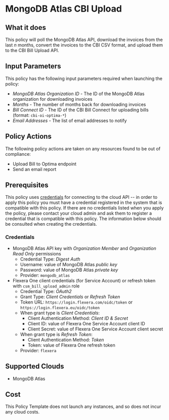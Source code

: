 # MongoDB Atlas CBI Upload

## What it does

This policy will poll the MongoDB Atlas API, download the invoices from the last *n* months, convert
the invoices to the CBI CSV format, and upload them to the CBI Bill Upload API.

## Input Parameters

This policy has the following input parameters required when launching the policy:

- *MongoDB Atlas Organization ID* - The ID of the MongoDB Atlas organization for downloading invoices
- *Months* - The number of months back for downloading invoices
- *Bill Connect ID* - The ID of the CBI Bill Connect for uploading bills (format: `cbi-oi-optima-*`)
- *Email Addresses* - The list of email addresses to notify

## Policy Actions

The following policy actions are taken on any resources found to be out of compliance:

- Upload Bill to Optima endpoint
- Send an email report

## Prerequisites

This policy uses [credentials](https://docs.flexera.com/flexera/EN/Automation/CredentialsIntro.htm)
for connecting to the cloud API -- in order to apply this policy you must have a credential
registered in the system that is compatible with this policy. If there are no credentials listed
when you apply the policy, please contact your cloud admin and ask them to register a credential
that is compatible with this policy. The information below should be consulted when creating the
credentials.

### Credentials

- MongoDB Atlas API key with *Organization Member* and *Organization Read Only* permissions
  - Credential Type: *Digest Auth*
  - Username: value of MongoDB Atlas *public key*
  - Password: value of MongoDB Atlas *private key*
  - Provider: `mongodb_atlas`
- Flexera One client credentials (for Service Account) or refresh token with `csm_bill_upload_admin` role
  - Credential Type: *OAuth2*
  - Grant Type: *Client Credentials* or *Refresh Token*
  - Token URL: `https://login.flexera.com/oidc/token` or `https://login.flexera.eu/oidc/token`
  - When grant type is *Client Credentials*:
    - Client Authentication Method: *Client ID & Secret*
    - Client ID: value of Flexera One Service Account client ID
    - Client Secret: value of Flexera One Service Account client secret
  - When grant type is *Refresh Token*:
    - Client Authentication Method: *Token*
    - Token: value of Flexera One refresh token
  - Provider: `flexera`

## Supported Clouds

- MongoDB Atlas

## Cost

This Policy Template does not launch any instances, and so does not incur any cloud costs.
